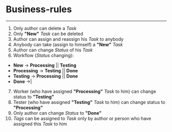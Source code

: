 # Business-rules
---

1. Only author can delete a _Task_
2. Only __"New"__ _Task_ can be deleted
3. Author can assign and reassign his _Task_ to anybody
4. Anybody can take (assign to himself) a __"New"__ _Task_
5. Author can change _Status_ of his _Task_
6. Workflow (_Status_ changing):
  * __New__ -> __Processing__ || __Testing__
  * __Processing__ -> __Testing__ || __Done__
  * __Testing__ -> __Processing__ || __Done__
  * __Done__ ->|
7. Worker (who have assigned __"Processing"__ _Task_ to him) can change status to __"Testing"__   
6. Tester (who have assigned __"Testing"__ _Task_ to him) can change status to __"Processing"__    
6. Only author can change _Status_ to __"Done"__
7. _Tags_ can be assigned to _Task_ only by author or person who have assigned this _Task_ to him
